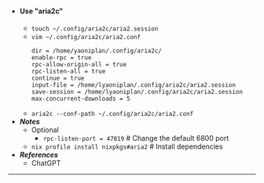 - #### Use "aria2c"
    - `touch ~/.config/aria2c/aria2.session`
    - `vim ~/.config/aria2c/aria2.conf`
      ```
      dir = /home/yaoniplan/.config/aria2c/
      enable-rpc = true
      rpc-allow-origin-all = true
      rpc-listen-all = true
      continue = true
      input-file = /home/lyaoniplan/.config/aria2c/aria2.session
      save-session = /home/lyaoniplan/.config/aria2c/aria2.session
      max-concurrent-downloads = 5
      ```
    - `aria2c --conf-path ~/.config/aria2c/aria2.conf`
- ***Notes***
    - Optional
        - `rpc-listen-port = 47819` # Change the default 6800 port
    - `nix profile install nixpkgs#aria2` # Install dependencies
- ***References***
    - ChatGPT
- ---
